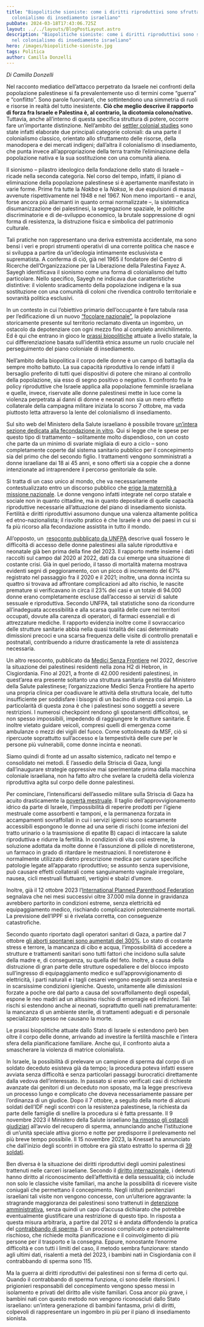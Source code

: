 ```yaml
---
title: "Biopolitiche sioniste: come i diritti riproduttivi sono sfruttati nel
  colonialismo di insediamento israeliano"
pubDate: 2024-03-18T17:43:06.725Z
layout: ../../layouts/BlogPostLayout.astro
description: "Biopolitiche sioniste: come i diritti riproduttivi sono sfruttati
  nel colonialismo di insediamento israeliano"
hero: /images/biopolitiche-sioniste.jpg
tags: Politica
author: Camilla Donzelli
---
```

*Di Camilla Donzelli*

Nel racconto mediatico dell’attacco perpetrato da Israele nei confronti della popolazione palestinese si fa prevalentemente uso di termini come “guerra” e “conflitto”. Sono parole fuorvianti, che sottintendono una simmetria di ruoli e risorse in realtà del tutto inesistente. **Ciò che meglio descrive il rapporto di forza fra Israele e Palestina è, al contrario, la dicotomia colono/nativo.** Tuttavia, anche all’interno di questa specifica struttura di potere, occorre fare un’importante distinzione. Nell’ambito dei [settler colonial studies](https://ojs.unica.it/index.php/cisap/article/view/5071) sono state infatti elaborate due principali categorie coloniali: da una parte il colonialismo classico, orientato allo sfruttamento delle risorse, della manodopera e dei mercati indigeni; dall’altra il colonialismo di insediamento, che punta invece all’appropriazione della terra tramite l’eliminazione della popolazione nativa e la sua sostituzione con una comunità aliena. 

Il sionismo – pilastro ideologico della fondazione dello stato di Israele – ricade nella seconda categoria. Nel corso del tempo, infatti, il piano di eliminazione della popolazione palestinese si è apertamente manifestato in varie forme. Prime fra tutte la *Nakba* e la *Naksa*, le due espulsioni di massa avvenute rispettivamente nel 1948 e nel 1967. Non meno importanti – e anzi, forse ancora più allarmanti in quanto ormai normalizzate –, la sistematica disumanizzazione dei palestinesi, la segregazione spaziale, le politiche discriminatorie e di de-sviluppo economico, la brutale soppressione di ogni forma di resistenza, la distruzione fisica e simbolica del patrimonio culturale. 

Tali pratiche non rappresentano una deriva estremista accidentale, ma sono bensì i veri e propri strumenti operativi di una corrente politica che nasce e si sviluppa a partire da un’ideologia intimamente esclusivista e suprematista. A conferma di ciò, già nel 1965 il fondatore del Centro di Ricerche dell’Organizzazione per la Liberazione della Palestina Fayez A. Sayegh identificava il sionismo come una forma di colonialismo del tutto particolare. Nello specifico, Sayegh ne indicava due caratteristiche distintive: il violento sradicamento della popolazione indigena e la sua sostituzione con una comunità di coloni che rivendica controllo territoriale e sovranità politica esclusivi. 

In un contesto in cui l’obiettivo primario dell’occupante è fare tabula rasa per l’edificazione di un nuovo [“focolare nazionale”](https://ilmanifesto.it/dichiarazione-balfour-un-documento-di-matrice-coloniale), la popolazione storicamente presente sul territorio reclamato diventa un ingombro, un ostacolo da depotenziare con ogni mezzo fino al completo annichilimento. Ed è qui che entrano in gioco le [prassi biopolitiche](https://www.treccani.it/enciclopedia/biopolitica_(Lessico-del-XXI-Secolo)/) attuate a livello statale, la cui differenziazione basata sull’identità etnica assume un ruolo cruciale nel perseguimento del piano coloniale di insediamento. 

Nell’ambito della biopolitica il corpo delle donne è un campo di battaglia da sempre molto battuto. La sua capacità riproduttiva lo rende infatti il bersaglio preferito di tutti quei dispositivi di potere che mirano al controllo della popolazione, sia esso di segno positivo o negativo. Il confronto fra le policy riproduttive che Israele applica alla popolazione femminile israeliana e quelle, invece, riservate alle donne palestinesi mette in luce come la violenza perpetrata ai danni di donne e neonati non sia un mero effetto collaterale della campagna militare iniziata lo scorso 7 ottobre, ma vada piuttosto letta attraverso la lente del colonialismo di insediamento. 

Sul sito web del Ministero della Salute israeliano è possibile trovare [un’intera sezione dedicata alla fecondazione in vitro](https://www.gov.il/en/departments/guides/in-vitro-fertilisation). Qui si legge che le spese per questo tipo di trattamento – solitamente molto dispendioso, con un costo che parte da un minimo di svariate migliaia di euro a ciclo – sono completamente coperte dal sistema sanitario pubblico per il concepimento sia del primo che del secondo figlio. I trattamenti vengono somministrati a donne israeliane dai 18 ai 45 anni, e sono offerti sia a coppie che a donne intenzionate ad intraprendere il percorso genitoriale da sole.

Si tratta di un caso unico al mondo, che va necessariamente contestualizzato entro un discorso pubblico che [erige la maternità a missione nazionale](https://www.sciencedirect.com/science/article/abs/pii/S0277539597000551). Le donne vengono infatti integrate nel corpo statale e sociale non in quanto cittadine, ma in quanto depositarie di quelle capacità riproduttive necessarie all’attuazione del piano di insediamento sionista. Fertilità e diritti riproduttivi assumono dunque una valenza altamente politica ed etno-nazionalista; il risvolto pratico è che Israele è uno dei paesi in cui si fa più ricorso alla fecondazione assistita in tutto il mondo. 

All’opposto, un  [resoconto pubblicato da UNFPA](https://palestine.unfpa.org/en/sexual-reproductive-health#:~:text=Maternal%20Health,the%20impact%20of%20COVID-19.) descrive quali fossero le difficoltà di accesso delle donne palestinesi alla salute riproduttiva e neonatale già ben prima della fine del 2023. Il rapporto mette insieme i dati raccolti sul campo dal 2020 al 2022, dati da cui emerge una situazione di costante crisi. Già in quel periodo, il tasso di mortalità materna mostrava evidenti segni di peggioramento, con un picco di incremento del 67% registrato nel passaggio fra il 2020 e il 2021; inoltre, una donna incinta su quattro si trovava ad affrontare complicazioni ad alto rischio, le nascite premature si verificavano in circa il 23% dei casi e un totale di 94.000 donne erano completamente escluse dall’accesso ai servizi di salute sessuale e riproduttiva. Secondo UNFPA, tali statistiche sono da ricondurre all’inadeguata accessibilità e alla scarsa qualità delle cure nei territori occupati, dovute alla carenza di operatori, di farmaci essenziali e di attrezzature mediche. Il rapporto evidenzia inoltre come il sovraccarico delle strutture sanitarie abbia nella quasi totalità dei casi determinato dimissioni precoci e una scarsa frequenza delle visite di controllo prenatali e postnatali, contribuendo a ridurre drasticamente la rete di assistenza necessaria. 

Un altro resoconto, pubblicato da [Medici Senza Frontiere](https://www.medicisenzafrontiere.it/news-e-storie/news/cisgiordania-palestinesi-hebron/) nel 2022, descrive la situazione dei palestinesi residenti nella zona H2 di Hebron, in Cisgiordania. Fino al 2021, a fronte di 42.000 residenti palestinesi, in quest’area era presente soltanto una struttura sanitaria gestita dal Ministero della Salute palestinese; l’organizzazione Medici Senza Frontiere ha aperto una propria clinica per coadiuvare le attività della struttura locale, del tutto insufficiente per soddisfare i bisogni di un bacino di utenza così ampio. La particolarità di questa zona è che i palestinesi sono soggetti a severe restrizioni. I numerosi checkpoint rendono gli spostamenti difficoltosi, se non spesso impossibili, impedendo di raggiungere le strutture sanitarie. È inoltre vietato guidare veicoli, compresi quelli di emergenza come ambulanze o mezzi dei vigili del fuoco. Come sottolineato da MSF, ciò si ripercuote soprattutto sull’accesso e la tempestività delle cure per le persone più vulnerabili, come donne incinta e neonati. 

Siamo quindi di fronte ad un assalto sistemico, radicato nel tempo e consolidato nei metodi. E l’assedio della Striscia di Gaza, lungi dall’inaugurare strategie oppressive mai sperimentate prima dalla macchina coloniale israeliana, non ha fatto altro che svelare la crudeltà della violenza riproduttiva agita sul corpo delle donne palestinesi. 

Per cominciare, l’intensificarsi dell’assedio militare sulla Striscia di Gaza ha acuito drasticamente la [povertà mestruale](https://www.newarab.com/features/gazas-women-resort-period-delaying-pills-desperation#:~:text=Due%20to%20water%20scarcity%20and,to%20avoid%20disease%20and%20infection). Il taglio dell’approvvigionamento idrico da parte di Israele, l’impossibilità di reperire prodotti per l’igiene mestruale come assorbenti e tamponi, e la permanenza forzata in accampamenti sovraffollati in cui i servizi igienici sono scarsamente accessibili espongono le donne ad una serie di rischi (come infezioni del tratto urinario o la trasmissione di epatite B) capaci di intaccare la salute riproduttiva e ridurre la fertilità. In condizioni di vita così estreme, la soluzione adottata da molte donne è l’assunzione di pillole di noretisterone, un farmaco in grado di ritardare le mestruazioni. Il noretisterone è normalmente utilizzato dietro prescrizione medica per curare specifiche patologie legate all’apparato riproduttivo; se assunto senza supervisione, può causare effetti collaterali come sanguinamento vaginale irregolare, nausea, cicli mestruali fluttuanti, vertigini e sbalzi d’umore. 

Inoltre, già il 12 ottobre 2023 l’[International Planned Parenthood Federation](https://reliefweb.int/report/occupied-palestinian-territory/over-37000-pregnant-women-risk-life-threatening-complications-gaza) segnalava che nei mesi successivi oltre 37.000 mila donne in gravidanza avrebbero partorito in condizioni estreme, senza elettricità ed equipaggiamento medico, rischiando complicazioni potenzialmente mortali. La previsione dell’IPPF si è rivelata corretta, con conseguenze catastrofiche.

Secondo quanto riportato dagli operatori sanitari di Gaza, a partire dal 7 ottobre [gli aborti spontanei sono aumentati del 300%](https://www.jezebel.com/miscarriages-in-gaza-have-increased-300-under-israeli-1851168680). Lo stato di costante stress e terrore, la mancanza di cibo e acqua, l’impossibilità di accedere a strutture e trattamenti sanitari sono tutti fattori che incidono sulla salute della madre e, di conseguenza, su quella del feto. Inoltre, a causa della distruzione di gran parte delle strutture ospedaliere e del blocco imposto sull’ingresso di equipaggiamento medico e sull’approvvigionamento di elettricità, i parti naturali e i tagli cesarei vengono eseguiti senza anestesia e in scarsissime condizioni igieniche. Questo, unitamente alle dimissioni forzate a poche ore dal parto a causa del sovraffollamento degli ospedali, espone le neo madri ad un altissimo rischio di emorragie ed infezioni. Tali rischi si estendono anche ai neonati, soprattutto quelli nati prematuramente: la mancanza di un ambiente sterile, di trattamenti adeguati e di personale specializzato spesso ne causano la morte. 

Le prassi biopolitiche attuate dallo Stato di Israele si estendono però ben oltre il corpo delle donne, arrivando ad investire la fertilità maschile e l’intera sfera della pianificazione familiare. Anche qui, il confronto aiuta a smascherare la violenza di matrice colonialista. 

In Israele, la possibilità di prelevare un campione di sperma dal corpo di un soldato deceduto esisteva già da tempo; la procedura poteva infatti essere avviata senza difficoltà e senza particolari passaggi burocratici direttamente dalla vedova dell’interessato. In passato si erano verificati casi di richieste avanzate dai genitori di un deceduto non sposato, ma la legge prescriveva un processo lungo e complicato che doveva necessariamente passare per l’ordinanza di un giudice. Dopo il 7 ottobre, a seguito della morte di alcuni soldati dell’IDF negli scontri con la resistenza palestinese, la richiesta da parte delle famiglie di snellire la procedura si è fatta pressante. Il 9 novembre 2023 il Ministero della Salute israeliano [ha rimosso gli ostacoli giudiziari](https://www.timesofisrael.com/liveblog_entry/health-ministry-cuts-red-tape-for-sperm-retrieval-from-sons-killed-in-war/) all’avvio del recupero di sperma, annunciando anche l’istituzione di un’unità speciale attiva giorno e notte per predisporre il prelevamento nel più breve tempo possibile. Il 15 novembre 2023, la Knesset ha annunciato che dall’inizio degli scontri in ottobre era già stato estratto lo sperma di [39 soldati](https://www.timesofisrael.com/liveblog_entry/sperm-from-39-men-killed-in-war-has-been-extracted-for-future-fertilization-knesset-committee-says/#:~:text=November%2015%2C%202023-,Sperm%20from%2039%20men%20killed%20in%20war%20has%20been,future%20fertilization%2C%20Knesset%20committee%20says&text=Sperm%20from%2039%20men%20killed%20since%20the%20start%20of%20the,Knesset's%20Health%20Committee%20on%20Wednesday.). 

Ben diversa è la situazione dei diritti riproduttivi degli uomini palestinesi trattenuti nelle carceri israeliane. Secondo il [diritto internazionale](https://www.ohchr.org/en/detention/international-standards-detention), i detenuti hanno diritto al riconoscimento dell’affettività e della sessualità; ciò include non solo le classiche visite familiari, ma anche la possibilità di ricevere visite coniugali che permettano il concepimento. Negli istituti penitenziari israeliani tali visite non vengono concesse, con un’ulteriore aggravante: la stragrande maggioranza dei palestinesi sono trattenuti in [detenzione amministrativa](https://www.infoaut.org/conflitti-globali/detenzione-amministrativa-in-israele-un-approfondimento-con-khaled-el-qaisi), senza quindi un capo d’accusa dichiarato che potrebbe eventualmente giustificare una restrizione di questo tipo. In risposta a questa misura arbitraria, a partire dal 2012 si è andata diffondendo la pratica del [contrabbando di sperma](https://mondoweiss.net/2023/08/how-palestinians-started-smuggling-their-sperm-out-of-israeli-prisons/). È un processo complicato e potenzialmente rischioso, che richiede molta pianificazione e il coinvolgimento di più persone per il trasporto e la consegna. Eppure, nonostante l’enorme difficoltà e con tutti i limiti del caso, il metodo sembra funzionare: stando agli ultimi dati, risalenti a metà del 2023, i bambini nati in Cisgiordania con il contrabbando di sperma sono 115. 

Ma la guerra ai diritti riproduttivi dei palestinesi non si ferma di certo qui. Quando il contrabbando di sperma funziona, ci sono delle ritorsioni. I prigionieri responsabili del concepimento vengono spesso messi in isolamento e privati del diritto alle visite familiari. Cosa ancor più grave, i bambini nati con questo metodo non vengono riconosciuti dallo Stato israeliano: un’intera generazione di bambini fantasma, privi di diritti, colpevoli di rappresentare un ingombro in più per il piano di insediamento sionista.